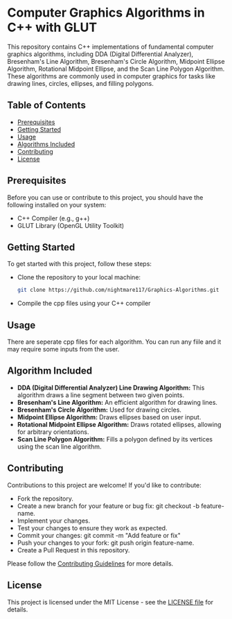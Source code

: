 # Computer Graphics Algorithms in C++ with GLUT

This repository contains C++ implementations of fundamental computer graphics algorithms, including DDA (Digital Differential Analyzer), Bresenham's Line Algorithm, Bresenham's Circle Algorithm, Midpoint Ellipse Algorithm, Rotational Midpoint Ellipse, and the Scan Line Polygon Algorithm. These algorithms are commonly used in computer graphics for tasks like drawing lines, circles, ellipses, and filling polygons.

## Table of Contents

- [Prerequisites](#prerequisites)
- [Getting Started](#getting-started)
- [Usage](#usage)
- [Algorithms Included](#algorithms-included)
- [Contributing](#contributing)
- [License](#license)

## Prerequisites

Before you can use or contribute to this project, you should have the following installed on your system:

- C++ Compiler (e.g., g++)
- GLUT Library (OpenGL Utility Toolkit)

## Getting Started

To get started with this project, follow these steps:

- Clone the repository to your local machine:

   ```bash
   git clone https://github.com/nightmare117/Graphics-Algorithms.git
- Compile the cpp files using your C++ compiler

## Usage
There are seperate cpp files for each algorithm. You can run any fiile and it may require some inputs from the user.

## Algorithm Included
- **DDA (Digital Differential Analyzer) Line Drawing Algorithm:** This algorithm draws a line segment between two given points.
- **Bresenham's Line Algorithm:** An efficient algorithm for drawing lines.
- **Bresenham's Circle Algorithm:** Used for drawing circles.
- **Midpoint Ellipse Algorithm:** Draws ellipses based on user input.
- **Rotational Midpoint Ellipse Algorithm:** Draws rotated ellipses, allowing for arbitrary orientations.
- **Scan Line Polygon Algorithm:** Fills a polygon defined by its vertices using the scan line algorithm.

## Contributing
Contributions to this project are welcome! If you'd like to contribute:
- Fork the repository.
- Create a new branch for your feature or bug fix: git checkout -b feature-name.
- Implement your changes.
- Test your changes to ensure they work as expected.
- Commit your changes: git commit -m "Add feature or fix"
- Push your changes to your fork: git push origin feature-name.
- Create a Pull Request in this repository.

Please follow the [Contributing Guidelines](https://docs.github.com/en/communities/setting-up-your-project-for-healthy-contributions/setting-guidelines-for-repository-contributors) for more details.

## License
This project is licensed under the MIT License - see the [LICENSE file](https://github.com/git/git-scm.com/blob/main/MIT-LICENSE.txt) for details.
